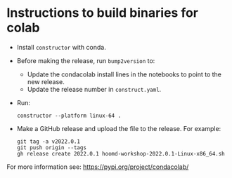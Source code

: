 # Instructions to build binaries for colab

* Install `constructor` with conda.
* Before making the release, run `bump2version` to:
  * Update the condacolab install lines in the notebooks to point to the new release.
  * Update the release number in `construct.yaml`.
* Run:

      constructor --platform linux-64 .

* Make a GitHub release and upload the file to the release. For example:

      git tag -a v2022.0.1
      git push origin --tags
      gh release create 2022.0.1 hoomd-workshop-2022.0.1-Linux-x86_64.sh

For more information see: https://pypi.org/project/condacolab/
